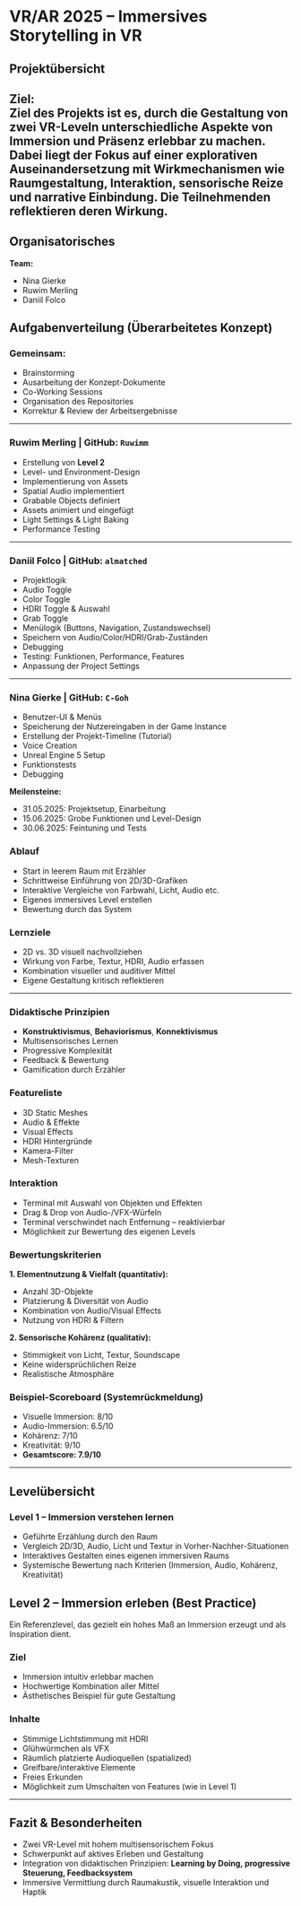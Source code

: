 #  VR/AR 2025 – Immersives Storytelling in VR 

## Projektübersicht

**Ziel:**  
Ziel des Projekts ist es, durch die Gestaltung von zwei VR-Leveln unterschiedliche Aspekte von Immersion und Präsenz erlebbar zu machen. Dabei liegt der Fokus auf einer explorativen Auseinandersetzung mit Wirkmechanismen wie Raumgestaltung, Interaktion, sensorische Reize und narrative Einbindung. Die Teilnehmenden reflektieren deren Wirkung.
---

## Organisatorisches

**Team:**  
- Nina Gierke  
- Ruwim Merling 
- Daniil Folco

## Aufgabenverteilung (Überarbeitetes Konzept)

### Gemeinsam:

- Brainstorming  
- Ausarbeitung der Konzept-Dokumente  
- Co-Working Sessions  
- Organisation des Repositories  
- Korrektur & Review der Arbeitsergebnisse

---

### Ruwim Merling | GitHub: `Ruwimm`

- Erstellung von **Level 2**  
- Level- und Environment-Design  
- Implementierung von Assets  
- Spatial Audio implementiert  
- Grabable Objects definiert  
- Assets animiert und eingefügt  
- Light Settings & Light Baking  
- Performance Testing

---

### Daniil Folco | GitHub: `almatched`

- Projektlogik  
- Audio Toggle  
- Color Toggle  
- HDRI Toggle & Auswahl  
- Grab Toggle  
- Menülogik (Buttons, Navigation, Zustandswechsel)  
- Speichern von Audio/Color/HDRI/Grab-Zuständen  
- Debugging  
- Testing: Funktionen, Performance, Features  
- Anpassung der Project Settings

---

### Nina Gierke | GitHub: `C-Goh`

- Benutzer-UI & Menüs  
- Speicherung der Nutzereingaben in der Game Instance  
- Erstellung der Projekt-Timeline (Tutorial)  
- Voice Creation  
- Unreal Engine 5 Setup  
- Funktionstests  
- Debugging


**Meilensteine:**  
- 31.05.2025: Projektsetup, Einarbeitung  
- 15.06.2025: Grobe Funktionen und Level-Design  
- 30.06.2025: Feintuning und Tests  



### Ablauf

- Start in leerem Raum mit Erzähler  
- Schrittweise Einführung von 2D/3D-Grafiken  
- Interaktive Vergleiche von Farbwahl, Licht, Audio etc.  
- Eigenes immersives Level erstellen  
- Bewertung durch das System


### Lernziele

- 2D vs. 3D visuell nachvollziehen  
- Wirkung von Farbe, Textur, HDRI, Audio erfassen  
- Kombination visueller und auditiver Mittel  
- Eigene Gestaltung kritisch reflektieren
---


### Didaktische Prinzipien

- **Konstruktivismus**, **Behaviorismus**, **Konnektivismus**  
- Multisensorisches Lernen  
- Progressive Komplexität  
- Feedback & Bewertung  
- Gamification durch Erzähler

### Featureliste

- 3D Static Meshes  
- Audio & Effekte  
- Visual Effects  
- HDRI Hintergründe  
- Kamera-Filter  
- Mesh-Texturen

### Interaktion

- Terminal mit Auswahl von Objekten und Effekten  
- Drag & Drop von Audio-/VFX-Würfeln  
- Terminal verschwindet nach Entfernung – reaktivierbar  
- Möglichkeit zur Bewertung des eigenen Levels


### Bewertungskriterien

**1. Elementnutzung & Vielfalt (quantitativ):**

- Anzahl 3D-Objekte  
- Platzierung & Diversität von Audio  
- Kombination von Audio/Visual Effects  
- Nutzung von HDRI & Filtern

**2. Sensorische Kohärenz (qualitativ):**

- Stimmigkeit von Licht, Textur, Soundscape  
- Keine widersprüchlichen Reize  
- Realistische Atmosphäre

### Beispiel-Scoreboard (Systemrückmeldung)

- Visuelle Immersion: 8/10  
- Audio-Immersion: 6.5/10  
- Kohärenz: 7/10  
- Kreativität: 9/10  
- **Gesamtscore: 7.9/10**

---
## Levelübersicht

### Level 1 – Immersion verstehen lernen  
- Geführte Erzählung durch den Raum  
- Vergleich 2D/3D, Audio, Licht und Textur in Vorher-Nachher-Situationen  
- Interaktives Gestalten eines eigenen immersiven Raums  
- Systemische Bewertung nach Kriterien (Immersion, Audio, Kohärenz, Kreativität)

## Level 2 – Immersion erleben (Best Practice)

Ein Referenzlevel, das gezielt ein hohes Maß an Immersion erzeugt und als Inspiration dient.

### Ziel

- Immersion intuitiv erlebbar machen  
- Hochwertige Kombination aller Mittel  
- Ästhetisches Beispiel für gute Gestaltung

### Inhalte

- Stimmige Lichtstimmung mit HDRI  
- Glühwürmchen als VFX  
- Räumlich platzierte Audioquellen (spatialized)  
- Greifbare/interaktive Elemente  
- Freies Erkunden  
- Möglichkeit zum Umschalten von Features (wie in Level 1)


---


## Fazit & Besonderheiten  

- Zwei VR-Level mit hohem multisensorischem Fokus  
- Schwerpunkt auf aktives Erleben und Gestaltung  
- Integration von didaktischen Prinzipien: **Learning by Doing, progressive Steuerung, Feedbacksystem**  
- Immersive Vermittlung durch Raumakustik, visuelle Interaktion und Haptik  

